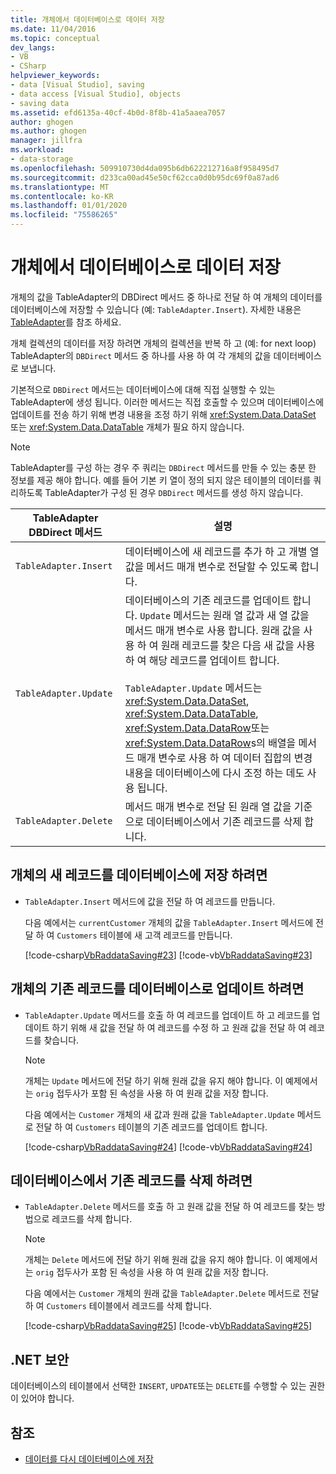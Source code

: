 ```yaml
---
title: 개체에서 데이터베이스로 데이터 저장
ms.date: 11/04/2016
ms.topic: conceptual
dev_langs:
- VB
- CSharp
helpviewer_keywords:
- data [Visual Studio], saving
- data access [Visual Studio], objects
- saving data
ms.assetid: efd6135a-40cf-4b0d-8f8b-41a5aaea7057
author: ghogen
ms.author: ghogen
manager: jillfra
ms.workload:
- data-storage
ms.openlocfilehash: 509910730d4da095b6db622212716a8f958495d7
ms.sourcegitcommit: d233ca00ad45e50cf62cca0d0b95dc69f0a87ad6
ms.translationtype: MT
ms.contentlocale: ko-KR
ms.lasthandoff: 01/01/2020
ms.locfileid: "75586265"
---
```

# <a name="save-data-from-an-object-to-a-database"></a>개체에서 데이터베이스로 데이터 저장

개체의 값을 TableAdapter의 DBDirect 메서드 중 하나로 전달 하 여 개체의 데이터를 데이터베이스에 저장할 수 있습니다 (예: `TableAdapter.Insert`). 자세한 내용은 [TableAdapter](../data-tools/create-and-configure-tableadapters.md)를 참조 하세요.

개체 컬렉션의 데이터를 저장 하려면 개체의 컬렉션을 반복 하 고 (예: for next loop) TableAdapter의 `DBDirect` 메서드 중 하나를 사용 하 여 각 개체의 값을 데이터베이스로 보냅니다.

기본적으로 `DBDirect` 메서드는 데이터베이스에 대해 직접 실행할 수 있는 TableAdapter에 생성 됩니다. 이러한 메서드는 직접 호출할 수 있으며 데이터베이스에 업데이트를 전송 하기 위해 변경 내용을 조정 하기 위해 <xref:System.Data.DataSet> 또는 <xref:System.Data.DataTable> 개체가 필요 하지 않습니다.

> [!NOTE]
> TableAdapter를 구성 하는 경우 주 쿼리는 `DBDirect` 메서드를 만들 수 있는 충분 한 정보를 제공 해야 합니다. 예를 들어 기본 키 열이 정의 되지 않은 테이블의 데이터를 쿼리하도록 TableAdapter가 구성 된 경우 `DBDirect` 메서드를 생성 하지 않습니다.

|TableAdapter DBDirect 메서드|설명|
| - |-----------------|
|`TableAdapter.Insert`|데이터베이스에 새 레코드를 추가 하 고 개별 열 값을 메서드 매개 변수로 전달할 수 있도록 합니다.|
|`TableAdapter.Update`|데이터베이스의 기존 레코드를 업데이트 합니다. `Update` 메서드는 원래 열 값과 새 열 값을 메서드 매개 변수로 사용 합니다. 원래 값을 사용 하 여 원래 레코드를 찾은 다음 새 값을 사용 하 여 해당 레코드를 업데이트 합니다.<br /><br /> `TableAdapter.Update` 메서드는 <xref:System.Data.DataSet>, <xref:System.Data.DataTable>, <xref:System.Data.DataRow>또는 <xref:System.Data.DataRow>s의 배열을 메서드 매개 변수로 사용 하 여 데이터 집합의 변경 내용을 데이터베이스에 다시 조정 하는 데도 사용 됩니다.|
|`TableAdapter.Delete`|메서드 매개 변수로 전달 된 원래 열 값을 기준으로 데이터베이스에서 기존 레코드를 삭제 합니다.|

## <a name="to-save-new-records-from-an-object-to-a-database"></a>개체의 새 레코드를 데이터베이스에 저장 하려면

- `TableAdapter.Insert` 메서드에 값을 전달 하 여 레코드를 만듭니다.

     다음 예에서는 `currentCustomer` 개체의 값을 `TableAdapter.Insert` 메서드에 전달 하 여 `Customers` 테이블에 새 고객 레코드를 만듭니다.

     [!code-csharp[VbRaddataSaving#23](../data-tools/codesnippet/CSharp/save-data-from-an-object-to-a-database_1.cs)]
     [!code-vb[VbRaddataSaving#23](../data-tools/codesnippet/VisualBasic/save-data-from-an-object-to-a-database_1.vb)]

## <a name="to-update-existing-records-from-an-object-to-a-database"></a>개체의 기존 레코드를 데이터베이스로 업데이트 하려면

- `TableAdapter.Update` 메서드를 호출 하 여 레코드를 업데이트 하 고 레코드를 업데이트 하기 위해 새 값을 전달 하 여 레코드를 수정 하 고 원래 값을 전달 하 여 레코드를 찾습니다.

    > [!NOTE]
    > 개체는 `Update` 메서드에 전달 하기 위해 원래 값을 유지 해야 합니다. 이 예제에서는 `orig` 접두사가 포함 된 속성을 사용 하 여 원래 값을 저장 합니다.

     다음 예에서는 `Customer` 개체의 새 값과 원래 값을 `TableAdapter.Update` 메서드로 전달 하 여 `Customers` 테이블의 기존 레코드를 업데이트 합니다.

     [!code-csharp[VbRaddataSaving#24](../data-tools/codesnippet/CSharp/save-data-from-an-object-to-a-database_2.cs)]
     [!code-vb[VbRaddataSaving#24](../data-tools/codesnippet/VisualBasic/save-data-from-an-object-to-a-database_2.vb)]

## <a name="to-delete-existing-records-from-a-database"></a>데이터베이스에서 기존 레코드를 삭제 하려면

- `TableAdapter.Delete` 메서드를 호출 하 고 원래 값을 전달 하 여 레코드를 찾는 방법으로 레코드를 삭제 합니다.

    > [!NOTE]
    > 개체는 `Delete` 메서드에 전달 하기 위해 원래 값을 유지 해야 합니다. 이 예제에서는 `orig` 접두사가 포함 된 속성을 사용 하 여 원래 값을 저장 합니다.

     다음 예에서는 `Customer` 개체의 원래 값을 `TableAdapter.Delete` 메서드로 전달 하 여 `Customers` 테이블에서 레코드를 삭제 합니다.

     [!code-csharp[VbRaddataSaving#25](../data-tools/codesnippet/CSharp/save-data-from-an-object-to-a-database_3.cs)]
     [!code-vb[VbRaddataSaving#25](../data-tools/codesnippet/VisualBasic/save-data-from-an-object-to-a-database_3.vb)]

## <a name="net-security"></a>.NET 보안

데이터베이스의 테이블에서 선택한 `INSERT`, `UPDATE`또는 `DELETE`를 수행할 수 있는 권한이 있어야 합니다.

## <a name="see-also"></a>참조

- [데이터를 다시 데이터베이스에 저장](../data-tools/save-data-back-to-the-database.md)
